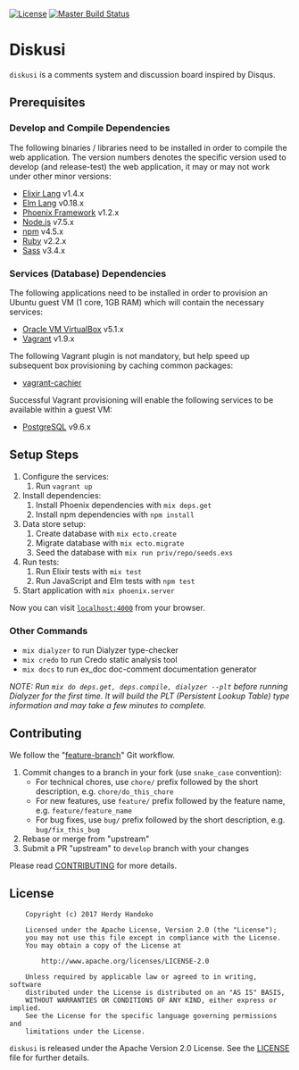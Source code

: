 [![License](https://img.shields.io/badge/license-Apache--2.0-brightgreen.svg)](LICENSE)
[![Master Build Status](https://travis-ci.org/hhandoko/diskusi.svg?branch=master)](https://travis-ci.org/hhandoko/diskusi)

# Diskusi

`diskusi` is a comments system and discussion board inspired by Disqus.

## Prerequisites

### Develop and Compile Dependencies

The following binaries / libraries need to be installed in order to compile the web application.
The version numbers denotes the specific version used to develop (and release-test) the web application, it may or may not work under other minor versions:

  - [Elixir Lang] v1.4.x
  - [Elm Lang] v0.18.x
  - [Phoenix Framework] v1.2.x
  - [Node.js] v7.5.x
  - [npm] v4.5.x
  - [Ruby] v2.2.x
  - [Sass] v3.4.x

### Services (Database) Dependencies

The following applications need to be installed in order to provision an Ubuntu guest VM (1 core, 1GB RAM) which will contain the necessary services:

  * [Oracle VM VirtualBox] v5.1.x
  * [Vagrant] v1.9.x

The following Vagrant plugin is not mandatory, but help speed up subsequent box provisioning by caching common packages:

  * [vagrant-cachier]

Successful Vagrant provisioning will enable the following services to be available within a guest VM:

  * [PostgreSQL] v9.6.x

## Setup Steps

  1. Configure the services:
     1. Run `vagrant up`
  1. Install dependencies:
     1. Install Phoenix dependencies with `mix deps.get`
     1. Install npm dependencies with `npm install`
  1. Data store setup:
     1. Create database with `mix ecto.create`
     1. Migrate database with `mix ecto.migrate`
     1. Seed the database with `mix run priv/repo/seeds.exs`
  1. Run tests:
     1. Run Elixir tests with `mix test`
     1. Run JavaScript and Elm tests with `npm test`
  1. Start application with `mix phoenix.server`

Now you can visit [`localhost:4000`](http://localhost:4000) from your browser.

### Other Commands

  * `mix dialyzer` to run Dialyzer type-checker
  * `mix credo` to run Credo static analysis tool
  * `mix docs` to run ex_doc doc-comment documentation generator

*NOTE: Run `mix do deps.get, deps.compile, dialyzer --plt` before running Dialyzer for the first time. It will build the PLT (Persistent Lookup Table) type information and may take a few minutes to complete.*

## Contributing

We follow the "[feature-branch]" Git workflow.

  1. Commit changes to a branch in your fork (use `snake_case` convention):
     - For technical chores, use `chore/` prefix followed by the short description, e.g. `chore/do_this_chore`
     - For new features, use `feature/` prefix followed by the feature name, e.g. `feature/feature_name`
     - For bug fixes, use `bug/` prefix followed by the short description, e.g. `bug/fix_this_bug`
  1. Rebase or merge from "upstream"
  1. Submit a PR "upstream" to `develop` branch with your changes

Please read [CONTRIBUTING] for more details.

## License

```
    Copyright (c) 2017 Herdy Handoko

    Licensed under the Apache License, Version 2.0 (the "License");
    you may not use this file except in compliance with the License.
    You may obtain a copy of the License at

        http://www.apache.org/licenses/LICENSE-2.0

    Unless required by applicable law or agreed to in writing, software
    distributed under the License is distributed on an "AS IS" BASIS,
    WITHOUT WARRANTIES OR CONDITIONS OF ANY KIND, either express or implied.
    See the License for the specific language governing permissions and
    limitations under the License.
```

`diskusi` is released under the Apache Version 2.0 License. See the [LICENSE] file for further details.

[CONTRIBUTING]: https://github.com/hhandoko/diskusi/blob/master/CONTRIBUTING.md
[Elixir Lang]: http://elixir-lang.org
[Elm Lang]: http://elm-lang.org/
[feature-branch]: http://nvie.com/posts/a-successful-git-branching-model/
[LICENSE]: https://github.com/hhandoko/diskusi/blob/master/LICENSE.txt
[Node.js]: https://nodejs.org
[npm]: https://www.npmjs.com
[Oracle VM VirtualBox]: https://www.virtualbox.org
[Phoenix Framework]: http://www.phoenixframework.org
[PostgreSQL]: http://www.postgresql.org
[Ruby]: https://www.ruby-lang.org
[Sass]: http://sass-lang.com
[Vagrant]: https://www.vagrantup.com
[vagrant-cachier]: https://github.com/fgrehm/vagrant-cachier
